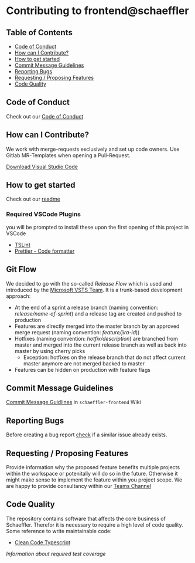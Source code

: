 # Contributing to frontend@schaeffler

## Table of Contents

- [Code of Conduct](#code-of-conduct)
- [How can I Contribute?](#how-can-i-contribute)
- [How to get started](#how-to-get-started)
- [Commit Message Guidelines](#commit-message-guidelines)
- [Reporting Bugs](#reporting-bugs)
- [Requesting / Proposing Features](#requesting-/-proposing-features)
- [Code Quality](#code-quality)

## Code of Conduct

Check out our [Code of Conduct](CODE_OF_CONDUCT.md)

## How can I Contribute?

We work with merge-requests exclusively and set up code owners. Use Gitlab MR-Templates when opening a Pull-Request.

[Download Visual Studio Code](https://code.visualstudio.com/)

## How to get started

Check out our [readme](readme.md)

### Required VSCode Plugins

you will be prompted to install these upon the first opening of this project in VSCode

- [TSLint](https://marketplace.visualstudio.com/items?itemName=ms-vscode.vscode-typescript-tslint-plugin)
- [Prettier - Code formatter](https://marketplace.visualstudio.com/items?itemName=esbenp.prettier-vscode)

## Git Flow

We decided to go with the so-called _Release Flow_ which is used and introduced by the [Microsoft VSTS Team](https://devblogs.microsoft.com/devops/release-flow-how-we-do-branching-on-the-vsts-team/). It is a trunk-based development approach:

- At the end of a sprint a release branch (naming convention: _release/name-of-sprint_) and a release tag are created and pushed to production
- Features are directly merged into the master branch by an approved merge request (naming convention: _feature/jira-id_))
- Hotfixes (naming convention: _hotfix/description_) are branched from master and merged into the current release branch as well as back into master by using cherry picks
  - Exception: hotfixes on the release branch that do not affect current master anymore are not merged backed to master
- Features can be hidden on production with feature flags

## Commit Message Guidelines

[Commit Message Guidlines](https://gitlab.schaeffler.com/frontend-schaeffler/schaeffler-frontend/wikis/Workspace/Commit-Message-Guidelines) in `schaeffler-frontend` Wiki

## Reporting Bugs

Before creating a bug report [check](https://gitlab.schaeffler.com/frontend-schaeffler/schaeffler-frontend/issues) if a similar issue already exists.

## Requesting / Proposing Features

Provide information why the proposed feature benefits multiple projects within the workspace or potenitally will do so in the future. Otherwise it might make sense to implement the feature within you project scope. We are happy to provide consultancy within our [Teams Channel](https://teams.microsoft.com/l/team/19%3a2967d889ec6546729254b14c7f06c2b8%40thread.skype/conversations?groupId=a8039948-cbd2-4239-ba69-edbeefadeea2&tenantId=67416604-6509-4014-9859-45e709f53d3f)

## Code Quality

The repository contains software that affects the core business of Schaeffler. Therefor it is necessary to require a high level of code quality. Some reference to write maintainable code:

- [Clean Code Typescript](https://github.com/labs42io/clean-code-typescript)

_Information about required test coverage_
